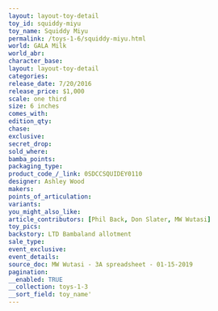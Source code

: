 ```yaml
---
layout: layout-toy-detail 
toy_id: squiddy-miyu
toy_name: Squiddy Miyu
permalink: /toys-1-6/squiddy-miyu.html
world: GALA Milk
world_abr: 
character_base: 
layout: layout-toy-detail
categories: 
release_date: 7/20/2016
release_price: $1,000 
scale: one third
size: 6 inches
comes_with: 
edition_qty: 
chase: 
exclusive: 
secret_drop: 
sold_where: 
bamba_points: 
packaging_type: 
product_code_/_link: 0SDCCSQUIDEY0110
designer: Ashley Wood
makers: 
points_of_articulation: 
variants: 
you_might_also_like: 
article_contributors: [Phil Back, Don Slater, MW Wutasi]
toy_pics: 
backstory: LTD Bambaland allotment
sale_type: 
event_exclusive: 
event_details: 
source_doc: MW Wutasi - 3A spreadsheet - 01-15-2019
pagination: 
__enabled: TRUE
__collection: toys-1-3
__sort_field: toy_name'
---
```

